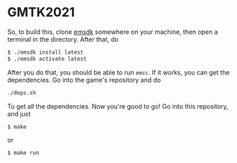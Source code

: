 # GMTK2021

So, to build this, clone [emsdk](https://github.com/emscripten-core/emsdk) somewhere on your machine, then open a terminal in the directory. After that, do

```bash
$ ./emsdk install latest
$ ./emsdk activate latest
```

After you do that, you should be able to run `emcc`. If it works, you can get the dependencies. Go into the game's repository and do

```bash
./deps.sh
```

To get all the dependencies. Now you're good to go! Go into this repository, and just

```bash
$ make
```

or 

```bash
$ make run
```
